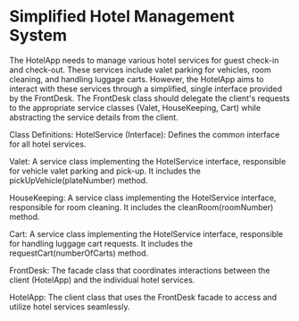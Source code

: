 # Simplified Hotel Management System

The HotelApp needs to manage various hotel services for guest check-in and check-out. These services include valet parking for vehicles, room cleaning, and handling luggage carts. However, the HotelApp aims to interact with these services through a simplified, single 
interface provided by the FrontDesk. The FrontDesk class should delegate the client's requests to the appropriate service classes (Valet, HouseKeeping, Cart) while abstracting the service details from the client.


Class Definitions:
HotelService (Interface): Defines the common interface for all hotel services.


Valet: A service class implementing the HotelService interface, responsible for vehicle valet parking and pick-up. It includes the pickUpVehicle(plateNumber) method.


HouseKeeping: A service class implementing the HotelService interface, responsible for room cleaning. It includes the cleanRoom(roomNumber) method.


Cart: A service class implementing the HotelService interface, responsible for handling luggage cart requests. It includes the requestCart(numberOfCarts) method.


FrontDesk: The facade class that coordinates interactions between the client (HotelApp) and the individual hotel services.


HotelApp: The client class that uses the FrontDesk facade to access and utilize hotel services seamlessly.
